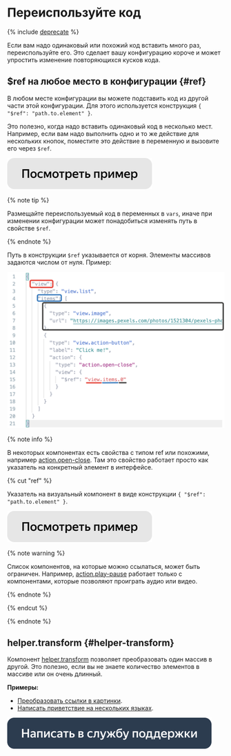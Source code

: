 # Переиспользуйте код

{% include [deprecate](../../_includes/deprecate.md) %}

Если вам надо одинаковый или похожий код вставить много раз, переиспользуйте его. Это сделает вашу конфигурацию короче и может упростить изменение повторяющихся кусков кода.

## $ref на любое место в конфигурации {#ref}

В любом месте конфигурации вы можете подставить код из другой части этой конфигурации. Для этого используется конструкция `{ "$ref": "path.to.element" }`.

Это полезно, когда надо вставить одинаковый код в несколько мест. Например, если вам надо выполнить одно и то же действие для нескольких кнопок, поместите это действие в переменную и вызовите его через `$ref`.

[![](../_images/buttons/view-example.svg)](https://ya.cc/t/KZ2-4xkU3tvq6L)

{% note tip %}

Размещайте переиспользуемый код в переменных в `vars`, иначе при изменении конфигурации может понадобиться изменять путь в свойстве `$ref`.

{% endnote %}

Путь в конструкции `$ref` указывается от корня. Элементы массивов задаются числом от нуля. Пример:

![](../_images/ref-view.png)

{% note info %}

В некоторых компонентах есть свойства с типом ref или похожими, например [action.open-close](../reference/action.open-close.md). Там это свойство работает просто как указатель на конкретный элемент в интерфейсе.

{% cut "ref" %}

Указатель на визуальный компонент в виде конструкции `{ "$ref": "path.to.element" }`.

[![](../_images/buttons/view-example.svg)](https://ya.cc/t/VqRs405y3tvqGP)

{% note warning %}

Список компонентов, на которые можно ссылаться, может быть ограничен. Например, [action.play-pause](../reference/action.play-pause.md) работает только с компонентами, которые позволяют проиграть аудио или видео.

{% endnote %}

{% endcut %}

{% endnote %}


## helper.transform {#helper-transform}

Компонент [helper.transform](../reference/helper.transform.md) позволяет преобразовать один массив в другой. Это полезно, если вы не знаете количество элементов в массиве или он очень длинный.

**Примеры:**

- [Преобразовать ссылки в картинки](https://tb.toloka.dev/editor?config=N4Igxg9gdgZglgcxALhMAOlABF9IBucApgO57JYbY64gAuAngA5Hm2GkB0ANnAM508AGkw1acOkQC2fNlTE48jFmzwALItxYAnTnW0BDKHxgRtU4aIV4J02SkpWFtZawd4AJgboHOcKEwAroIgItTOeEzeaqogcFIGCET2TjQAvmERcVB0EHKpYkrMbhR4HCR+CUmW4dYggdrc+bVZrrFePjwQYAZNoQV1UXQx7nGSFiADOGkDM7Vz05hpodlBdChoVjZVyWwA2qnqdHRMfMgA9OdgHlCcAt0A1nxQBkx+EOfxCAC0w4FSACM+OcAJwANgADCRznwGjAiNpviQDPgiAB9ADMABEAEIAeQAmjiAAo4jEADU4ACsmAgaoUQGpjqcLlcbndcmAni83nAPl9fmp-kDQZDofA+BpzEZvnw4Nw1BBAkRjuiAKoAQSxaoAMgAlPUACQAogBpam0+k0I4nM6Xa63e5c56vd6fKQ-P6A4HgqHnCDcDzfJiK3JogDixoAigAmADseIA6gAtABqqYtdMm1AAuksQGkgA).
- [Написать приветствие на нескольких языках](https://ya.cc/t/DlWy7BtH3tvqiK).


[![](../_images/buttons/contact-support.svg)](../concepts/support.md)
